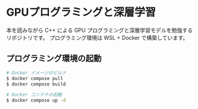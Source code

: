 # GPUプログラミングと深層学習

本を読みながら C++ による GPU プログラミングと深層学習モデルを勉強するリポジトリです。
プログラミング環境は WSL + Docker で構築しています。

## プログラミング環境の起動

```bash
# Docker イメージのビルド
$ docker compose pull
$ docker compose build

# Docker コンテナの起動
$ docker compose up -d
```
